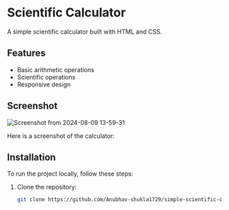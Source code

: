 # Scientific Calculator

A simple scientific calculator built with HTML and CSS.

## Features

- Basic arithmetic operations
- Scientific operations
- Responsive design

## Screenshot
![Screenshot from 2024-08-09 13-59-31](https://github.com/user-attachments/assets/2ec21a12-0c2b-4ebf-9053-c8bac7df09ce)

Here is a screenshot of the calculator:


## Installation

To run the project locally, follow these steps:

1. Clone the repository:

   ```bash
   git clone https://github.com/Anubhav-shukla1729/simple-scientific-calci.git
